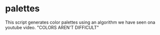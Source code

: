 # palettes

This script generates color palettes using an algorithm we have seen ona youtube video. 
"COLORS AREN'T DIFFICULT"
